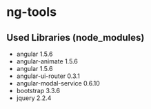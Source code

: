 # ng-tools
<h2>Used Libraries (node_modules)</h2>
<ul>
  <li>angular 1.5.6</li>
  <li>angular-animate 1.5.6</li>
  <li>angular 1.5.6</li>
  <li>angular-ui-router 0.3.1</li>
  <li>angular-modal-service 0.6.10</li>
  <li>bootstrap 3.3.6</li>
  <li>jquery 2.2.4</li>
</ul>

